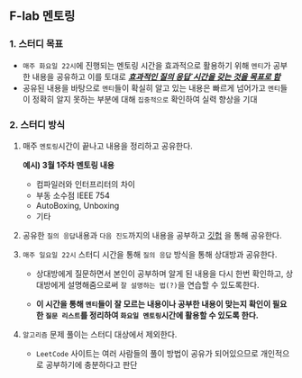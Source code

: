 ## F-lab 멘토링

### 1. 스터디 목표

- `매주 화요일 22시`에 진행되는 멘토링 시간을 효과적으로 활용하기 위해 `멘티`가 공부한 내용을 공유하고 이를 토대로 ***<u>효과적인 질의 응답`시간을 갖는 것을 목표로 함</u>***
- 공유된 내용을 바탕으로 `멘티`들이 확실히 알고 있는 내용은 빠르게 넘어가고 `멘티`들이 정확히 알지 못하는 부분에 대해 `집중적으로` 확인하여 실력 향상을 기대



### 2. 스터디 방식

1. 매주 `멘토링`시간이 끝나고  내용을 정리하고 공유한다.

   **예시) 3월 1주차 멘토링 내용**

   - 컴파일러와 인터프리터의 차이
   - 부동 소수점 IEEE 754
   - AutoBoxing, Unboxing
   - 기타

2. 공유한 `질의 응답`내용과 `다음 진도`까지의 내용을 공부하고 [깃헙](https://github.com/STUDY-HPR/study-record) 을 통해 공유한다.

3. `매주 일요일 22시` 스터디 시간을 통해  `질의 응답` 방식을 통해 상대방과 공유한다.

   - 상대방에게 질문하면서 본인이 공부하며 알게 된 내용을 다시 한번 확인하고, 상대방에게 설명해줌으로써 `잘 설명하는 법(?)`을 연습할 수 있도록한다.

   - **이 시간을 통해 `멘티`들이 잘 모르는 내용이나 공부한 내용이 맞는지 확인이 필요한 `질문 리스트`를 정리하여 `화요일 멘토링`시간에 활용할 수 있도록 한다.**

4. `알고리즘` 문제 풀이는 스터디 대상에서 제외한다.

   - `LeetCode` 사이트는 여러 사람들의 풀이 방법이 공유가 되어있으므로 개인적으로 공부하기에 충분하다고 판단